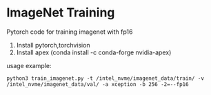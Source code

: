 # ImageNet Training
Pytorch code for training imagenet with fp16

1. Install pytorch,torchvision
2. Install apex (conda install -c conda-forge nvidia-apex)

usage example:
```
python3 train_imagenet.py -t /intel_nvme/imagenet_data/train/ -v  /intel_nvme/imagenet_data/val/ -a xception -b 256 -2=--fp16
```
